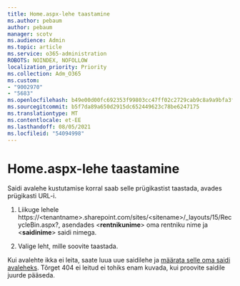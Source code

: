 ```yaml
---
title: Home.aspx-lehe taastamine
ms.author: pebaum
author: pebaum
manager: scotv
ms.audience: Admin
ms.topic: article
ms.service: o365-administration
ROBOTS: NOINDEX, NOFOLLOW
localization_priority: Priority
ms.collection: Adm_O365
ms.custom:
- "9002970"
- "5683"
ms.openlocfilehash: b49e00d00fc692353f99803cc47ff02c2729cab9c8a9a9bfa3ff4674d785bda5
ms.sourcegitcommit: b5f7da89a650d2915dc652449623c78be6247175
ms.translationtype: MT
ms.contentlocale: et-EE
ms.lasthandoff: 08/05/2021
ms.locfileid: "54094998"
---
```

# <a name="recover-the-homeaspx-page"></a>Home.aspx-lehe taastamine

Saidi avalehe kustutamise korral saab selle prügikastist taastada, avades prügikasti URL-i.

1. Liikuge lehele https://\<tenantname>.sharepoint.com/sites/\<sitename>/_layouts/15/RecycleBin.aspx?, asendades <**rentnikunime**> oma rentniku nime ja <**saidinime**> saidi nimega.

2. Valige leht, mille soovite taastada.

Kui avalehte ikka ei leita, saate luua uue saidilehe ja [määrata selle oma saidi avaleheks](https://support.microsoft.com/en-gb/office/use-a-different-page-for-your-sharepoint-site-home-page-35a5022c-f84a-455d-985e-c691ab5dfa17?ui=en-us&rs=en-gb&ad=gb). Tõrget 404 ei leitud ei tohiks enam kuvada, kui proovite saidile juurde pääseda.

